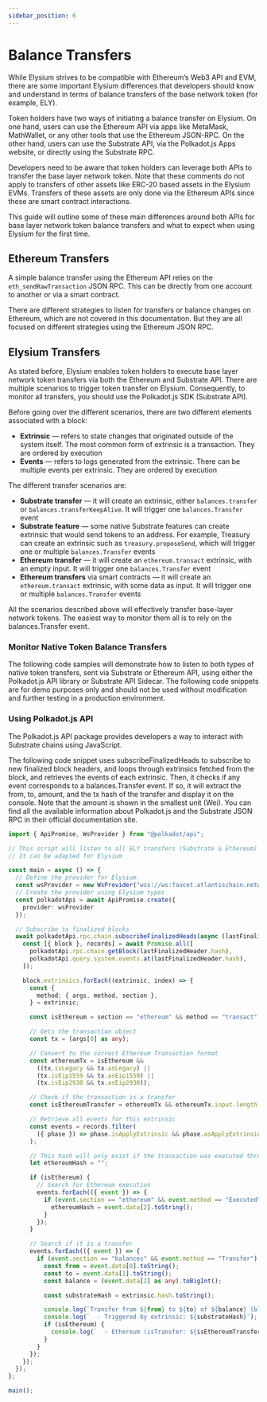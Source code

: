 ```yaml
---
sidebar_position: 6
---
```


# Balance Transfers

While Elysium strives to be compatible with Ethereum’s Web3 API and EVM, there are some important Elysium differences
that developers should know and understand in terms of balance transfers of the base network token (for example, ELY).

Token holders have two ways of initiating a balance transfer on Elysium. On one hand, users can use the Ethereum API via
apps like MetaMask, MathWallet, or any other tools that use the Ethereum JSON-RPC. On the other hand, users can use the
Substrate API, via the Polkadot.js Apps website, or directly using the Substrate RPC.

Developers need to be aware that token holders can leverage both APIs to transfer the base layer network token. Note
that these comments do not apply to transfers of other assets like ERC-20 based assets in the Elysium EVMs. Transfers of
these assets are only done via the Ethereum APIs since these are smart contract interactions.

This guide will outline some of these main differences around both APIs for base layer network token balance transfers
and what to expect when using Elysium for the first time.

## Ethereum Transfers

A simple balance transfer using the Ethereum API relies on the `eth_sendRawTransaction` JSON RPC. This can be directly
from one account to another or via a smart contract.

There are different strategies to listen for transfers or balance changes on Ethereum, which are not covered in this
documentation. But they are all focused on different strategies using the Ethereum JSON RPC.

## Elysium Transfers

As stated before, Elysium enables token holders to execute base layer network token transfers via both the Ethereum and
Substrate API. There are multiple scenarios to trigger token transfer on Elysium. Consequently, to monitor all
transfers, you should use the Polkadot.js SDK (Substrate API).

Before going over the different scenarios, there are two different elements associated with a block:

- **Extrinsic** — refers to state changes that originated outside of the system itself. The most common form of
  extrinsic is
  a transaction. They are ordered by execution
- **Events** — refers to logs generated from the extrinsic. There can be multiple events per extrinsic. They are ordered
  by
  execution

The different transfer scenarios are:

- **Substrate transfer** — it will create an extrinsic, either `balances.transfer` or `balances.transferKeepAlive`. It
  will
  trigger one `balances.Transfer` event
- **Substrate feature** — some native Substrate features can create extrinsic that would send tokens to an address. For
  example, Treasury can create an extrinsic such as `treasury.proposeSend`, which will trigger one or multiple
  `balances.Transfer` events
- **Ethereum transfer** — it will create an `ethereum.transact` extrinsic, with an empty input. It will trigger one
  `balances.Transfer` event
- **Ethereum transfers** via smart contracts — it will create an `ethereum.transact` extrinsic, with some data as input.
  It
  will trigger one or multiple `balances.Transfer` events

All the scenarios described above will effectively transfer base-layer network tokens. The easiest way to monitor them
all is to rely on the balances.Transfer event.

### Monitor Native Token Balance Transfers

The following code samples will demonstrate how to listen to both types of native token transfers, sent via Substrate or
Ethereum API, using either the Polkadot.js API library or Substrate API Sidecar. The following code snippets are for
demo purposes only and should not be used without modification and further testing in a production environment.

### Using Polkadot.js API

The Polkadot.js API package provides developers a way to interact with Substrate chains using JavaScript.

The following code snippet uses subscribeFinalizedHeads to subscribe to new finalized block headers, and loops through
extrinsics fetched from the block, and retrieves the events of each extrinsic. Then, it checks if any event corresponds
to a balances.Transfer event. If so, it will extract the from, to, amount, and the tx hash of the transfer and display
it on the console. Note that the amount is shown in the smallest unit (Wei). You can find all the available information
about Polkadot.js and the Substrate JSON RPC in their official documentation site.

```typescript
import { ApiPromise, WsProvider } from "@polkadot/api";

// This script will listen to all ELY transfers (Substrate & Ethereum) and extract the tx hash
// It can be adapted for Elysium

const main = async () => {
  // Define the provider for Elysium
  const wsProvider = new WsProvider("wss://ws:faucet.atlantischain.network");
  // Create the provider using Elysium types
  const polkadotApi = await ApiPromise.create({
    provider: wsProvider
  });

  // Subscribe to finalized blocks
  await polkadotApi.rpc.chain.subscribeFinalizedHeads(async (lastFinalizedHeader) => {
    const [{ block }, records] = await Promise.all([
      polkadotApi.rpc.chain.getBlock(lastFinalizedHeader.hash),
      polkadotApi.query.system.events.at(lastFinalizedHeader.hash),
    ]);

    block.extrinsics.forEach((extrinsic, index) => {
      const {
        method: { args, method, section },
      } = extrinsic;

      const isEthereum = section == "ethereum" && method == "transact";

      // Gets the transaction object
      const tx = (args[0] as any);

      // Convert to the correct Ethereum Transaction format
      const ethereumTx = isEthereum && 
        ((tx.isLegacy && tx.asLegacy) ||
        (tx.isEip1559 && tx.asEip1559) ||
        (tx.isEip2930 && tx.asEip2930));

      // Check if the transaction is a transfer
      const isEthereumTransfer = ethereumTx && ethereumTx.input.length === 0 && ethereumTx.action.isCall;

      // Retrieve all events for this extrinsic
      const events = records.filter(
        ({ phase }) => phase.isApplyExtrinsic && phase.asApplyExtrinsic.eq(index)
      );

      // This hash will only exist if the transaction was executed through Ethereum.
      let ethereumHash = "";

      if (isEthereum) {
        // Search for Ethereum execution
        events.forEach(({ event }) => {
          if (event.section == "ethereum" && event.method == "Executed") {
            ethereumHash = event.data[2].toString();
          }
        });
      }

      // Search if it is a transfer
      events.forEach(({ event }) => {
        if (event.section == "balances" && event.method == "Transfer") {
          const from = event.data[0].toString();
          const to = event.data[1].toString();
          const balance = (event.data[2] as any).toBigInt();

          const substrateHash = extrinsic.hash.toString();

          console.log(`Transfer from ${from} to ${to} of ${balance} (block #${lastFinalizedHeader.number})`);
          console.log(`  - Triggered by extrinsic: ${substrateHash}`);
          if (isEthereum) {
            console.log(`  - Ethereum (isTransfer: ${isEthereumTransfer}) hash: ${ethereumHash}`);
          }
        }
      });
    });
  });
};

main();
```
